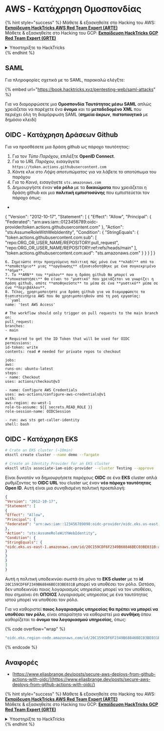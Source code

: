# AWS - Κατάχρηση Ομοσπονδίας

{% hint style="success" %}
Μάθετε & εξασκηθείτε στο Hacking του AWS:<img src="/.gitbook/assets/image.png" alt="" data-size="line">[**Εκπαίδευση HackTricks AWS Red Team Expert (ARTE)**](https://training.hacktricks.xyz/courses/arte)<img src="/.gitbook/assets/image.png" alt="" data-size="line">\
Μάθετε & εξασκηθείτε στο Hacking του GCP: <img src="/.gitbook/assets/image (2).png" alt="" data-size="line">[**Εκπαίδευση HackTricks GCP Red Team Expert (GRTE)**<img src="/.gitbook/assets/image (2).png" alt="" data-size="line">](https://training.hacktricks.xyz/courses/grte)

<details>

<summary>Υποστηρίξτε το HackTricks</summary>

* Ελέγξτε τα [**σχέδια συνδρομής**](https://github.com/sponsors/carlospolop)!
* **Εγγραφείτε** στην 💬 [**ομάδα Discord**](https://discord.gg/hRep4RUj7f) ή στην [**ομάδα telegram**](https://t.me/peass) ή **ακολουθήστε** μας στο **Twitter** 🐦 [**@hacktricks\_live**](https://twitter.com/hacktricks\_live)**.**
* **Μοιραστείτε κόλπα χάκερ υποβάλλοντας PRs** στα αποθετήρια [**HackTricks**](https://github.com/carlospolop/hacktricks) και [**HackTricks Cloud**](https://github.com/carlospolop/hacktricks-cloud).

</details>
{% endhint %}

## SAML

Για πληροφορίες σχετικά με το SAML, παρακαλώ ελέγξτε:

{% embed url="https://book.hacktricks.xyz/pentesting-web/saml-attacks" %}

Για να διαμορφώσετε μια **Ομοσπονδία Ταυτότητας μέσω SAML** απλώς χρειάζεται να παρέχετε ένα **όνομα** και το **μεταδεδομένο XML** που περιέχει όλη τη διαμόρφωση SAML (**σημεία άκρων**, **πιστοποιητικό** με δημόσιο κλειδί)

## OIDC - Κατάχρηση Δράσεων Github

Για να προσθέσετε μια δράση github ως πάροχο ταυτότητας:

1. Για τον _Τύπο Παρόχου_, επιλέξτε **OpenID Connect**.
2. Για το _URL Παρόχου_, εισαγάγετε `https://token.actions.githubusercontent.com`
3. Κάντε κλικ στο _Λήψη αποτυπώματος_ για να λάβετε το αποτύπωμα του παρόχου
4. Για το _Κοινό_, εισαγάγετε `sts.amazonaws.com`
5. Δημιουργήστε έναν **νέο ρόλο** με τα **δικαιώματα** που χρειάζεται η δράση github και μια **πολιτική εμπιστοσύνης** που εμπιστεύεται τον πάροχο όπως:
* ```json
{
"Version": "2012-10-17",
"Statement": [
{
"Effect": "Allow",
"Principal": {
"Federated": "arn:aws:iam::0123456789:oidc-provider/token.actions.githubusercontent.com"
},
"Action": "sts:AssumeRoleWithWebIdentity",
"Condition": {
"StringEquals": {
"token.actions.githubusercontent.com:sub": [
"repo:ORG_OR_USER_NAME/REPOSITORY:pull_request",
"repo:ORG_OR_USER_NAME/REPOSITORY:ref:refs/heads/main"
],
"token.actions.githubusercontent.com:aud": "sts.amazonaws.com"
}
}
}
]
}
```
6. Σημειώστε στην προηγούμενη πολιτική πώς μόνο ένα **κλαδί** από το **αποθετήριο** μιας **οργάνωσης** εξουσιοδοτήθηκε με ένα συγκεκριμένο **σήμα**.
7. Το **ARN** του **ρόλου** που η δράση github θα μπορεί να **υποκαταστήσει** θα είναι το "μυστικό" που χρειάζεται να γνωρίζει η δράση github, οπότε **αποθηκεύστε** το μέσα σε ένα **μυστικό** μέσα σε ένα **περιβάλλον**.
8. Τέλος, χρησιμοποιήστε μια δράση github για να διαμορφώσετε τα διαπιστευτήρια AWS που θα χρησιμοποιηθούν από τη ροή εργασίας:
```yaml
name: 'test AWS Access'

# The workflow should only trigger on pull requests to the main branch
on:
pull_request:
branches:
- main

# Required to get the ID Token that will be used for OIDC
permissions:
id-token: write
contents: read # needed for private repos to checkout

jobs:
aws:
runs-on: ubuntu-latest
steps:
- name: Checkout
uses: actions/checkout@v3

- name: Configure AWS Credentials
uses: aws-actions/configure-aws-credentials@v1
with:
aws-region: eu-west-1
role-to-assume: ${{ secrets.READ_ROLE }}
role-session-name: OIDCSession

- run: aws sts get-caller-identity
shell: bash
```
## OIDC - Κατάχρηση EKS
```bash
# Crate an EKS cluster (~10min)
eksctl create cluster --name demo --fargate
```

```bash
# Create an Identity Provider for an EKS cluster
eksctl utils associate-iam-oidc-provider --cluster Testing --approve
```
Είναι δυνατόν να δημιουργήσετε παρόχους **OIDC** σε ένα **EKS** cluster απλά ρυθμίζοντας το **OIDC URL** του cluster ως έναν **νέο πάροχο ταυτότητας Open ID**. Αυτή είναι μια συνηθισμένη πολιτική προεπιλογή:
```json
{
"Version": "2012-10-17",
"Statement": [
{
"Effect": "Allow",
"Principal": {
"Federated": "arn:aws:iam::123456789098:oidc-provider/oidc.eks.us-east-1.amazonaws.com/id/20C159CDF6F2349B68846BEC03BE031B"
},
"Action": "sts:AssumeRoleWithWebIdentity",
"Condition": {
"StringEquals": {
"oidc.eks.us-east-1.amazonaws.com/id/20C159CDF6F2349B68846BEC03BE031B:aud": "sts.amazonaws.com"
}
}
}
]
}
```
Αυτή η πολιτική υποδεικνύει σωστά ότι μόνο το **EKS cluster** με το **id** `20C159CDF6F2349B68846BEC03BE031B` μπορεί να υποθέσει τον ρόλο. Ωστόσο, δεν υποδεικνύει ποιος λογαριασμός υπηρεσίας μπορεί να τον υποθέσει, που σημαίνει ότι **ΟΠΟΙΟΣ** λογαριασμός υπηρεσίας με ένα ταυτότητας ιστού μπορεί να υποθέσει τον ρόλο.

Για να καθοριστεί **ποιος λογαριασμός υπηρεσίας θα πρέπει να μπορεί να υποθέσει τον ρόλο**, είναι απαραίτητο να καθοριστεί μια **συνθήκη** όπου καθορίζεται το **όνομα του λογαριασμού υπηρεσίας**, όπως:

{% code overflow="wrap" %}
```bash
"oidc.eks.region-code.amazonaws.com/id/20C159CDF6F2349B68846BEC03BE031B:sub": "system:serviceaccount:default:my-service-account",
```
{% endcode %}

## Αναφορές

* [https://www.eliasbrange.dev/posts/secure-aws-deploys-from-github-actions-with-oidc/](https://www.eliasbrange.dev/posts/secure-aws-deploys-from-github-actions-with-oidc/)

{% hint style="success" %}
Μάθετε & εξασκηθείτε στο Hacking του AWS:<img src="/.gitbook/assets/image.png" alt="" data-size="line">[**Εκπαίδευση HackTricks AWS Red Team Expert (ARTE)**](https://training.hacktricks.xyz/courses/arte)<img src="/.gitbook/assets/image.png" alt="" data-size="line">\
Μάθετε & εξασκηθείτε στο Hacking του GCP: <img src="/.gitbook/assets/image (2).png" alt="" data-size="line">[**Εκπαίδευση HackTricks GCP Red Team Expert (GRTE)**<img src="/.gitbook/assets/image (2).png" alt="" data-size="line">](https://training.hacktricks.xyz/courses/grte)

<details>

<summary>Υποστηρίξτε το HackTricks</summary>

* Ελέγξτε τα [**σχέδια συνδρομής**](https://github.com/sponsors/carlospolop)!
* **Συμμετέχετε** 💬 [**στην ομάδα Discord**](https://discord.gg/hRep4RUj7f) ή στην [**ομάδα telegram**](https://t.me/peass) ή **ακολουθήστε** μας στο **Twitter** 🐦 [**@hacktricks\_live**](https://twitter.com/hacktricks\_live)**.**
* **Μοιραστείτε κόλπα χάκινγκ υποβάλλοντας PRs στα** [**HackTricks**](https://github.com/carlospolop/hacktricks) και [**HackTricks Cloud**](https://github.com/carlospolop/hacktricks-cloud) αποθετήρια του github.

</details>
{% endhint %}
